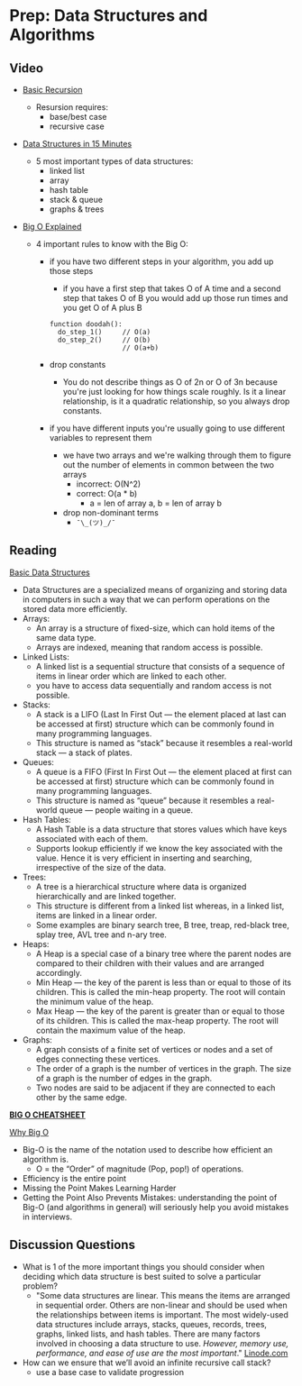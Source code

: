 # Prep: Data Structures and Algorithms

## Video

- [Basic Recursion](https://www.youtube.com/watch?v=vPEJSJMg4jY)
  - Resursion requires:
    - base/best case
    - recursive case

- [Data Structures in 15 Minutes](https://www.youtube.com/watch?v=sVxBVvlnJsM)
  - 5 most important types of data structures:
    - linked list
    - array
    - hash table
    - stack & queue
    - graphs & trees

- [Big O Explained](https://www.youtube.com/watch?v=v4cd1O4zkGw)
  - 4 important rules to know with the Big O:
    - if you have two different steps in your algorithm, you add up those steps
      - if you have a first step that takes O of A time and a second step that takes O of B you would add up those run times and you get O of A plus B

      ```pseudo
      function doodah():
        do_step_1()     // O(a)
        do_step_2()     // O(b)
                        // O(a+b)
      ```

    - drop constants
      - You do not describe things as O of 2n or O of 3n because you're just looking for how things scale roughly. Is it a linear relationship, is it a quadratic relationship, so you always drop constants.
    - if you have different inputs you're usually going to use different variables to represent them
      - we have two arrays and we're walking through them to figure out the number of elements in common between the two arrays
        - incorrect: O(N^2)
        - correct: O(a * b)
          - a = len of array a, b = len of array b
      - drop non-dominant terms
        - `¯\_(ツ)_/¯`

## Reading

[Basic Data Structures](https://towardsdatascience.com/8-common-data-structures-every-programmer-must-know-171acf6a1a42)

- Data Structures are a specialized means of organizing and storing data in computers in such a way that we can perform operations on the stored data more efficiently.
- Arrays:
  - An array is a structure of fixed-size, which can hold items of the same data type.
  - Arrays are indexed, meaning that random access is possible.
- Linked Lists:
  - A linked list is a sequential structure that consists of a sequence of items in linear order which are linked to each other.
  - you have to access data sequentially and random access is not possible.
- Stacks:
  - A stack is a LIFO (Last In First Out — the element placed at last can be accessed at first) structure which can be commonly found in many programming languages.
  - This structure is named as “stack” because it resembles a real-world stack — a stack of plates.
- Queues:
  - A queue is a FIFO (First In First Out — the element placed at first can be accessed at first) structure which can be commonly found in many programming languages.
  - This structure is named as “queue” because it resembles a real-world queue — people waiting in a queue.
- Hash Tables:
  - A Hash Table is a data structure that stores values which have keys associated with each of them.
  - Supports lookup efficiently if we know the key associated with the value. Hence it is very efficient in inserting and searching, irrespective of the size of the data.
- Trees:
  - A tree is a hierarchical structure where data is organized hierarchically and are linked together.
  - This structure is different from a linked list whereas, in a linked list, items are linked in a linear order.
  - Some examples are binary search tree, B tree, treap, red-black tree, splay tree, AVL tree and n-ary tree.
- Heaps:
  - A Heap is a special case of a binary tree where the parent nodes are compared to their children with their values and are arranged accordingly.
  - Min Heap — the key of the parent is less than or equal to those of its children. This is called the min-heap property. The root will contain the minimum value of the heap.
  - Max Heap — the key of the parent is greater than or equal to those of its children. This is called the max-heap property. The root will contain the maximum value of the heap.
- Graphs:
  - A graph consists of a finite set of vertices or nodes and a set of edges connecting these vertices.
  - The order of a graph is the number of vertices in the graph. The size of a graph is the number of edges in the graph.
  - Two nodes are said to be adjacent if they are connected to each other by the same edge.

**[BIG O CHEATSHEET](https://www.bigocheatsheet.com/)**

[Why Big O](https://triplebyte.com/blog/why-you-should-learn-big-o-and-stop-hacking-your-way-through-algorithms)

- Big-O is the name of the notation used to describe how efficient an algorithm is.
  - O = the “Order” of magnitude (Pop, pop!) of operations.
- Efficiency is the entire point
- Missing the Point Makes Learning Harder
- Getting the Point Also Prevents Mistakes: understanding the point of Big-O (and algorithms in general) will seriously help you avoid mistakes in interviews.

## Discussion Questions

- What is 1 of the more important things you should consider when deciding which data structure is best suited to solve a particular problem?
  - "Some data structures are linear. This means the items are arranged in sequential order. Others are non-linear and should be used when the relationships between items is important. The most widely-used data structures include arrays, stacks, queues, records, trees, graphs, linked lists, and hash tables. There are many factors involved in choosing a data structure to use. *However, memory use, performance, and ease of use are the most important*." [Linode.com](https://www.linode.com/docs/guides/data-structure/)
- How can we ensure that we’ll avoid an infinite recursive call stack?
  - use a base case to validate progression
